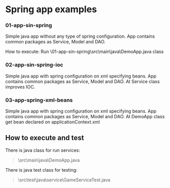 # Spring app examples
### 01-app-sin-spring
Simple java app without any type of spring configuration. App contains common packages as Service, Model and DAO.

How to execute: Run \01-app-sin-spring\src\main\java\DemoApp.java class

### 02-app-sin-spring-ioc
Simple java app with spring configuration on xml specifying beans. App contains common packages as Service, Model and DAO. At Service class improves IOC.

### 03-app-spring-xml-beans
Simple java app with spring configuration on xml specifying beans. App contains common packages as Service, Model and DAO. At DemoApp class get bean declared on applicationContext.xml

## How to execute and test
There is java class for run services: 
> \src\main\java\DemoApp.java

There is java test class for testing:
> \src\test\java\service\GameServiceTest.java